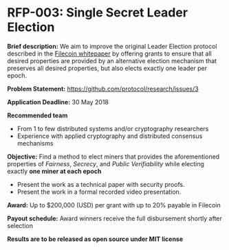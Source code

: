 # RFP-003: Single Secret Leader Election

**Brief description:**
We aim to improve the original Leader Election protocol described in the [Filecoin whitepaper](https://filecoin.io/filecoin.pdf) by offering grants to ensure that all desired properties are provided by an alternative election mechanism that preserves all desired properties, but also elects exactly one leader per epoch.

**Problem Statement:** https://github.com/protocol/research/issues/3

**Application Deadline:** 30 May 2018

**Recommended team**
 - From 1 to few distributed systems and/or cryptography researchers
 - Experience with applied cryptography and distributed consensus mechanisms


**Objective:** Find a method to elect miners that provides the aforementioned properties of _Fairness_, _Secrecy_, and _Public Verifiability_ while electing exactly **one miner at each epoch**
  - Present the work as a technical paper with security proofs.
  - Present the work in a formal recorded video presentation.


**Award:** Up to $200,000 (USD) per grant with up to 20% payable in Filecoin

**Payout schedule:** Award winners receive the full disbursement shortly after selection

**Results are to be released as open source under MIT license**
